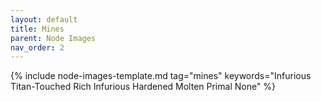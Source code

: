 ```yaml
---
layout: default
title: Mines
parent: Node Images
nav_order: 2
---
```


{% include node-images-template.md tag="mines" keywords="Infurious Titan-Touched Rich Infurious Hardened Molten Primal None" %}
